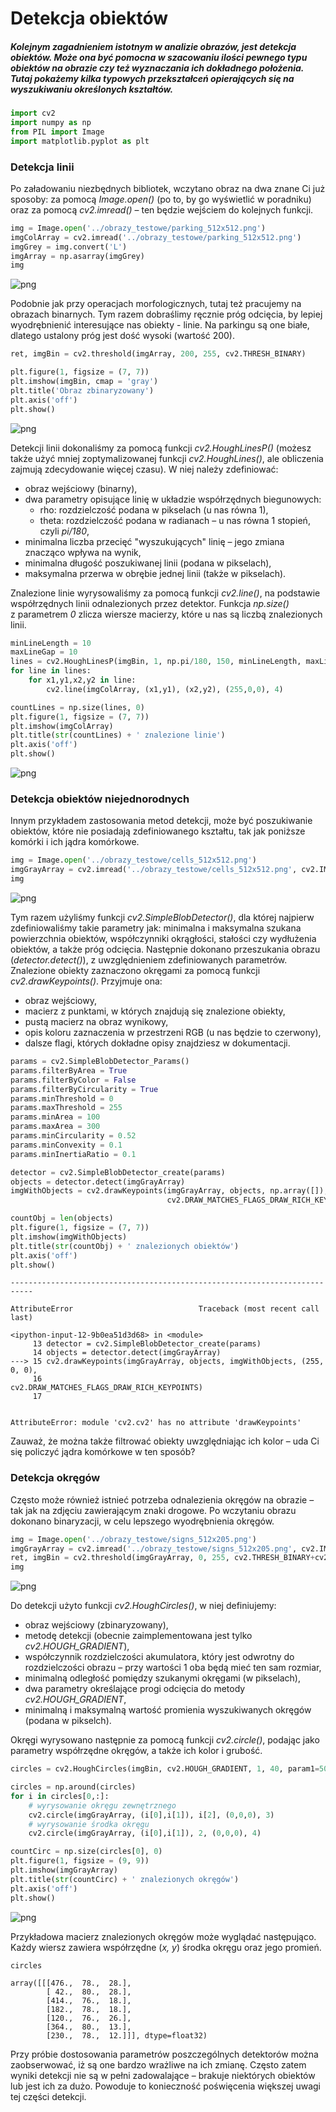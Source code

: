 
# Detekcja obiektów

##### Kolejnym zagadnieniem istotnym w analizie obrazów, jest detekcja obiektów. Może ona być pomocna w szacowaniu ilości pewnego typu obiektów na obrazie czy też wyznaczania ich dokładnego położenia.  Tutaj pokażemy kilka typowych przekształceń opierających się na wyszukiwaniu określonych kształtów. 


```python
import cv2
import numpy as np 
from PIL import Image
import matplotlib.pyplot as plt
```

### Detekcja linii 

Po załadowaniu niezbędnych bibliotek, wczytano obraz na dwa znane Ci już sposoby: za pomocą *Image.open()* (po to, by go wyświetlić w poradniku) oraz za pomocą *cv2.imread()* – ten będzie wejściem do kolejnych funkcji.


```python
img = Image.open('../obrazy_testowe/parking_512x512.png')
imgColArray = cv2.imread('../obrazy_testowe/parking_512x512.png')
imgGrey = img.convert('L')
imgArray = np.asarray(imgGrey)
img
```




![png](5_Detekcja_obiekt%C3%B3w_files/5_Detekcja_obiekt%C3%B3w_5_0.png)



Podobnie jak przy operacjach morfologicznych, tutaj też pracujemy na obrazach binarnych. Tym razem dobraślimy ręcznie próg odcięcia, by lepiej wyodrębnienić interesujące nas obiekty - linie. Na parkingu są one białe, dlatego ustalony próg jest dość wysoki (wartość 200).


```python
ret, imgBin = cv2.threshold(imgArray, 200, 255, cv2.THRESH_BINARY)

plt.figure(1, figsize = (7, 7))
plt.imshow(imgBin, cmap = 'gray')
plt.title('Obraz zbinaryzowany')
plt.axis('off')
plt.show()
```


![png](5_Detekcja_obiekt%C3%B3w_files/5_Detekcja_obiekt%C3%B3w_7_0.png)


Detekcji linii dokonaliśmy za pomocą funkcji *cv2.HoughLinesP()* (możesz także użyć mniej zoptymalizowanej funkcji *cv2.HoughLines()*, ale obliczenia zajmują zdecydowanie więcej czasu). W niej należy zdefiniować:
* obraz wejściowy (binarny),
* dwa parametry opisujące linię w układzie współrzędnych biegunowych:
    - rho: rozdzielczość podana w pikselach (u nas równa 1),
    - theta: rozdzielczość podana w radianach – u nas równa 1 stopień, czyli *pi/180*,
* minimalna liczba przecięć "wyszukujących" linię – jego zmiana znacząco wpływa na wynik, 
* minimalna długość poszukiwanej linii (podana w pikselach),
* maksymalna przerwa w obrębie jednej linii (także w pikselach).

Znalezione linie wyrysowaliśmy za pomocą funkcji *cv2.line()*, na podstawie współrzędnych linii odnalezionych przez detektor. Funkcja *np.size()* z&nbsp;parametrem&nbsp;*0*&nbsp;zlicza wiersze macierzy, które u nas są liczbą znalezionych linii.


```python
minLineLength = 10
maxLineGap = 10
lines = cv2.HoughLinesP(imgBin, 1, np.pi/180, 150, minLineLength, maxLineGap)
for line in lines:
    for x1,y1,x2,y2 in line:
        cv2.line(imgColArray, (x1,y1), (x2,y2), (255,0,0), 4)

countLines = np.size(lines, 0)        
plt.figure(1, figsize = (7, 7))
plt.imshow(imgColArray)
plt.title(str(countLines) + ' znalezione linie')
plt.axis('off')
plt.show()
```


![png](5_Detekcja_obiekt%C3%B3w_files/5_Detekcja_obiekt%C3%B3w_9_0.png)


### Detekcja obiektów niejednorodnych

Innym przykładem zastosowania metod detekcji, może być poszukiwanie obiektów, które nie posiadają zdefiniowanego kształtu, tak jak poniższe komórki i ich jądra komórkowe. 


```python
img = Image.open('../obrazy_testowe/cells_512x512.png')
imgGrayArray = cv2.imread('../obrazy_testowe/cells_512x512.png', cv2.IMREAD_GRAYSCALE)
img

```




![png](5_Detekcja_obiekt%C3%B3w_files/5_Detekcja_obiekt%C3%B3w_12_0.png)



Tym razem użyliśmy funkcji *cv2.SimpleBlobDetector()*, dla której najpierw zdefiniowaliśmy takie parametry jak: minimalna i maksymalna szukana powierzchnia obiektów, współczynniki okrągłości, stałości czy wydłużenia obiektów, a także próg odcięcia. Następnie dokonano przeszukania obrazu (*detector.detect()*), z&nbsp;uwzględnieniem zdefiniowanych parametrów. Znalezione obiekty zaznaczono okręgami za pomocą funkcji *cv2.drawKeypoints()*. Przyjmuje ona:
* obraz wejściowy, 
* macierz z punktami, w których znajdują się znalezione obiekty, 
* pustą macierz na obraz wynikowy, 
* opis koloru zaznaczenia w przestrzeni RGB (u nas będzie to czerwony),
* dalsze flagi, których dokładne opisy znajdziesz w dokumentacji.


```python
params = cv2.SimpleBlobDetector_Params()
params.filterByArea = True
params.filterByColor = False
params.filterByCircularity = True
params.minThreshold = 0
params.maxThreshold = 255
params.minArea = 100
params.maxArea = 300
params.minCircularity = 0.52
params.minConvexity = 0.1
params.minInertiaRatio = 0.1

detector = cv2.SimpleBlobDetector_create(params)
objects = detector.detect(imgGrayArray)
imgWithObjects = cv2.drawKeypoints(imgGrayArray, objects, np.array([]), (255, 0, 0), 
                                   cv2.DRAW_MATCHES_FLAGS_DRAW_RICH_KEYPOINTS)

countObj = len(objects)
plt.figure(1, figsize = (7, 7))
plt.imshow(imgWithObjects)
plt.title(str(countObj) + ' znalezionych obiektów')
plt.axis('off')
plt.show()
```


    ---------------------------------------------------------------------------

    AttributeError                            Traceback (most recent call last)

    <ipython-input-12-9b0ea51d3d68> in <module>
         13 detector = cv2.SimpleBlobDetector_create(params)
         14 objects = detector.detect(imgGrayArray)
    ---> 15 cv2.drawKeypoints(imgGrayArray, objects, imgWithObjects, (255, 0, 0), 
         16                                    cv2.DRAW_MATCHES_FLAGS_DRAW_RICH_KEYPOINTS)
         17 


    AttributeError: module 'cv2.cv2' has no attribute 'drawKeypoints'


Zauważ, że można także filtrować obiekty uwzględniając ich kolor – uda Ci się policzyć jądra komórkowe w ten sposób?

### Detekcja okręgów

Często może również istnieć potrzeba odnalezienia okręgów na obrazie – tak jak na zdjęciu zawierającym znaki drogowe. Po wczytaniu obrazu dokonano binaryzacji, w celu lepszego wyodrębnienia okręgów. 


```python
img = Image.open('../obrazy_testowe/signs_512x205.png')
imgGrayArray = cv2.imread('../obrazy_testowe/signs_512x205.png', cv2.IMREAD_GRAYSCALE)
ret, imgBin = cv2.threshold(imgGrayArray, 0, 255, cv2.THRESH_BINARY+cv2.THRESH_OTSU)
img
```




![png](5_Detekcja_obiekt%C3%B3w_files/5_Detekcja_obiekt%C3%B3w_18_0.png)



Do detekcji użyto funkcji *cv2.HoughCircles()*, w niej definiujemy:
* obraz wejściowy (zbinaryzowany),
* metodę detekcji (obecnie zaimplementowana jest tylko *cv2.HOUGH_GRADIENT*),
* współczynnik rozdzielczości akumulatora, który jest odwrotny do rozdzielczości obrazu – przy wartości 1 oba będą mieć ten sam rozmiar,
* minimalną odległość pomiędzy szukanymi okręgami (w pikselach), 
* dwa parametry określające progi odcięcia do metody *cv2.HOUGH_GRADIENT*,
* minimalną i maksymalną wartość promienia wyszukiwanych okręgów (podana w pikselch).

Okręgi wyrysowano następnie za pomocą funkcji *cv2.circle()*, podając jako parametry współrzędne okręgów, a także ich kolor i grubość.


```python
circles = cv2.HoughCircles(imgBin, cv2.HOUGH_GRADIENT, 1, 40, param1=50, param2=20, minRadius=5, maxRadius=30)

circles = np.around(circles)
for i in circles[0,:]:
    # wyrysowanie okręgu zewnętrznego
    cv2.circle(imgGrayArray, (i[0],i[1]), i[2], (0,0,0), 3)
    # wyrysowanie środka okręgu
    cv2.circle(imgGrayArray, (i[0],i[1]), 2, (0,0,0), 4)

countCirc = np.size(circles[0], 0)
plt.figure(1, figsize = (9, 9))
plt.imshow(imgGrayArray)
plt.title(str(countCirc) + ' znalezionych okręgów')
plt.axis('off')
plt.show()
```


![png](5_Detekcja_obiekt%C3%B3w_files/5_Detekcja_obiekt%C3%B3w_20_0.png)


Przykładowa macierz znalezionych okręgów może wyglądać następująco. Każdy wiersz zawiera współrzędne (*x, y*) środka okręgu oraz jego promień.


```python
circles
```




    array([[[476.,  78.,  28.],
            [ 42.,  80.,  28.],
            [414.,  76.,  18.],
            [182.,  78.,  18.],
            [120.,  76.,  26.],
            [364.,  80.,  13.],
            [230.,  78.,  12.]]], dtype=float32)



Przy próbie dostosowania parametrów poszczególnych detektorów można zaobserwować, iż są one bardzo wrażliwe na ich zmianę. Często zatem wyniki detekcji nie są w pełni zadowalające – brakuje niektórych obiektów lub jest ich za dużo. Powoduje to konieczność poświęcenia większej uwagi tej części detekcji.
